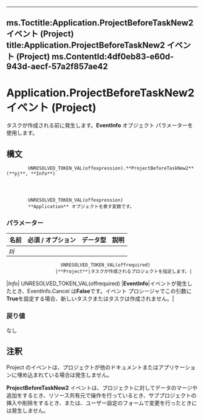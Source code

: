 

---
ms.Toctitle:Application.ProjectBeforeTaskNew2 イベント (Project)
title:Application.ProjectBeforeTaskNew2 イベント (Project)
ms.ContentId:4df0eb83-e60d-943d-aecf-57a2f857ae42
---
# Application.ProjectBeforeTaskNew2 イベント (Project)




タスクが作成される前に発生します。**EventInfo** オブジェクト パラメーターを使用します。

## 構文

            UNRESOLVED_TOKEN_VAL(offexpression).**ProjectBeforeTaskNew2**(**pj**, **Info**)




            UNRESOLVED_TOKEN_VAL(offexpression)
            **Application** オブジェクトを表す変数です。

### パラメーター

|**名前**|**必須 / オプション**|**データ型**|**説明**|
|---|---|---|---|
|*pj*|
                        UNRESOLVED_TOKEN_VAL(offrequired)
                      |**Project**|タスクが作成されるプロジェクトを指定します。|
|*Info*|
                        UNRESOLVED_TOKEN_VAL(offrequired)
                      |**EventInfo**|イベントが発生したとき、EventInfo.Cancel は**False**です。イベント プロシージャでこの引数に**True**を設定する場合、新しいタスクまたはタスクは作成されません。|



### 戻り値
なし





## 注釈
Project のイベントは、プロジェクトが他のドキュメントまたはアプリケーションに埋め込まれている場合は発生しません。





**ProjectBeforeTaskNew2** イベントは、プロジェクトに対してデータのマージや追加をするとき、リソース共有元で操作を行っているとき、サブプロジェクトの挿入や削除をするとき、または、ユーザー設定のフォームで変更を行ったときには発生しません。





